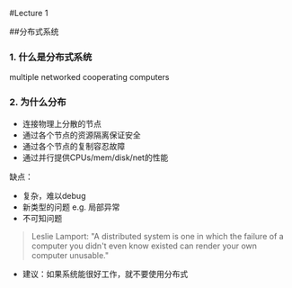 #Lecture 1

##分布式系统

### 1. 什么是分布式系统

multiple networked cooperating computers

### 2. 为什么分布
- 连接物理上分散的节点
- 通过各个节点的资源隔离保证安全
- 通过各个节点的复制容忍故障
- 通过并行提供CPUs/mem/disk/net的性能

缺点：

- 复杂，难以debug
- 新类型的问题 e.g. 局部异常
- 不可知问题

> Leslie Lamport: "A distributed system is one in which the failure of a computer you didn't even know existed can render your own computer unusable."

- 建议：如果系统能很好工作，就不要使用分布式 

